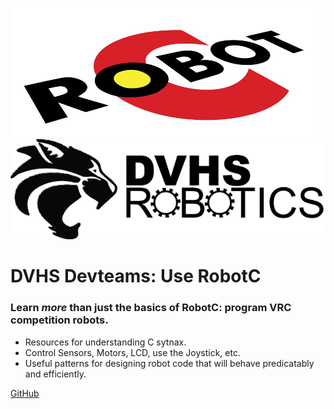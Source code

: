 ![logo](_media/robotc.png)
![logo](_media/dvhslogo.png)
# DVHS Devteams: Use RobotC

### Learn *more* than just the basics of RobotC: program VRC competition robots.

- Resources for understanding C sytnax.
- Control Sensors, Motors, LCD, use the Joystick, etc.
- Useful patterns for designing robot code that will behave predicatably and efficiently.

[GitHub](https://github.com/CanyonTurtle/robotc-docs-demo)